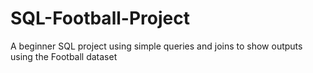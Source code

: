 # SQL-Football-Project
A beginner SQL project using simple queries and joins to show outputs using the Football dataset
